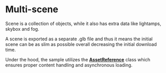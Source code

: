 # Multi-scene

Scene is a collection of objects, while it also has extra data like lightamps, skybox and fog.

A scene is exported as a separate .glb file and thus it means the initial scene can be as slim as possible overall decreasing the initial download time.

Under the hood, the sample utilizes the [**AssetReference**](https://engine.needle.tools/docs/scripting.html#assetreference-and-addressables) class which ensures proper content handling and asynchronous loading.